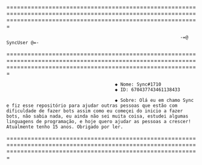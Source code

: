 ===================================================================================================================================================================

                                                                    -=@ SyncUser @=-

===================================================================================================================================================================

                                            ◆ Nome: Sync#1710
                                            ◆ ID: 670437743461138433
                                                
                                            ◆ Sobre: Olá eu em chamo Sync e fiz esse repositório para ajudar outras pessoas que estão com dificuldade de fazer bots assim como eu começei do inicio a fazer bots, não sabia nada, eu ainda não sei muita coisa, estudei algumas linguagens de programação, e hoje quero ajudar as pessoas a crescer! Atualmente tenho 15 anos. Obrigado por ler. 

===================================================================================================================================================================